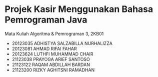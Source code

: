# Projek Kasir Menggunakan Bahasa Pemrograman Java
Mata Kuliah Algoritma & Pemrograman 3, 2KB01
- 20123035 ADHISTYA SALZABILLA NURHALIZZA
- 20123081 AHMAD RIFAI FAHAR
- 20123624 LUTHFI MUHAMMAD CHAIR
- 21123038	PRAYOGA ARIEF SANTOSO
- 21123122	RAQAM ABDILLAH BARDAN
- 21123200	RIZKY AGHITSNI RAMADHAN